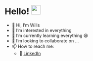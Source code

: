 # Hello! <img src="https://raw.githubusercontent.com/MartinHeinz/MartinHeinz/master/wave.gif" width="30px">

- 👋 Hi, I’m Wills
- 👀 I’m interested in everything
- 🌱 I’m currently learning everything :laughing:
- 💞️ I’m looking to collaborate on ...
- 📫 How to reach me:
     - :office: [LinkedIn](https://www.linkedin.com/in/wills-lai-43198892/)


<!---
Willslai8/Willslai8 is a ✨ special ✨ repository because its `README.md` (this file) appears on your GitHub profile.
You can click the Preview link to take a look at your changes.
--->
